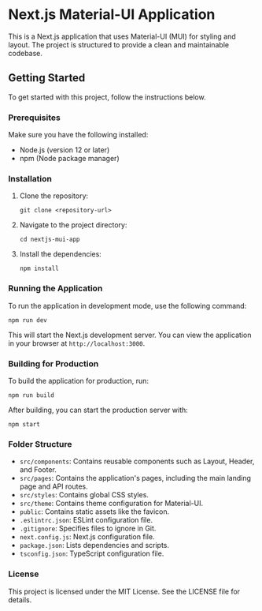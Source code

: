 # Next.js Material-UI Application

This is a Next.js application that uses Material-UI (MUI) for styling and layout. The project is structured to provide a clean and maintainable codebase.

## Getting Started

To get started with this project, follow the instructions below.

### Prerequisites

Make sure you have the following installed:

- Node.js (version 12 or later)
- npm (Node package manager)

### Installation

1. Clone the repository:

   ```
   git clone <repository-url>
   ```

2. Navigate to the project directory:

   ```
   cd nextjs-mui-app
   ```

3. Install the dependencies:

   ```
   npm install
   ```

### Running the Application

To run the application in development mode, use the following command:

```
npm run dev
```

This will start the Next.js development server. You can view the application in your browser at `http://localhost:3000`.

### Building for Production

To build the application for production, run:

```
npm run build
```

After building, you can start the production server with:

```
npm start
```

### Folder Structure

- `src/components`: Contains reusable components such as Layout, Header, and Footer.
- `src/pages`: Contains the application's pages, including the main landing page and API routes.
- `src/styles`: Contains global CSS styles.
- `src/theme`: Contains theme configuration for Material-UI.
- `public`: Contains static assets like the favicon.
- `.eslintrc.json`: ESLint configuration file.
- `.gitignore`: Specifies files to ignore in Git.
- `next.config.js`: Next.js configuration file.
- `package.json`: Lists dependencies and scripts.
- `tsconfig.json`: TypeScript configuration file.

### License

This project is licensed under the MIT License. See the LICENSE file for details.